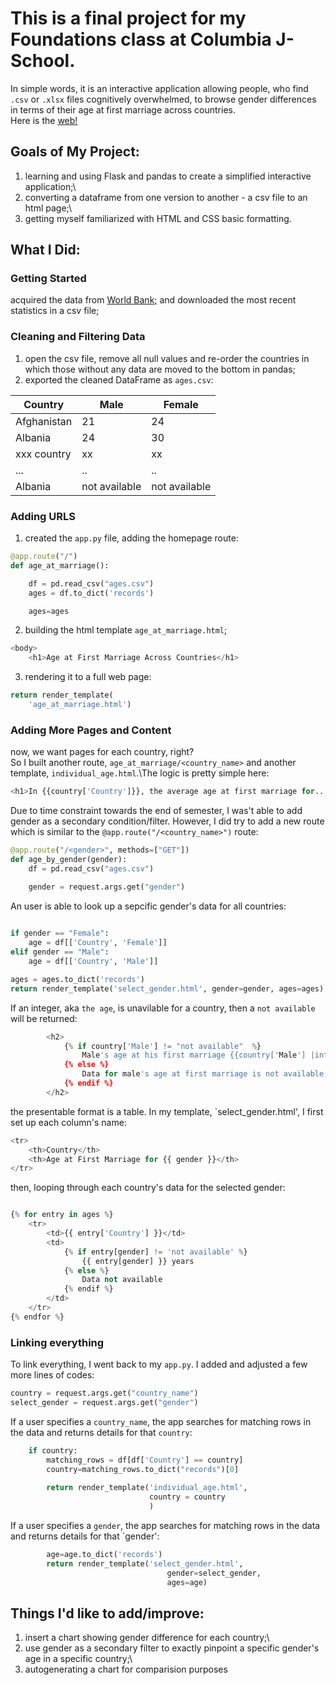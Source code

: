 # This is a final project for my Foundations class at Columbia J-School. 
In simple words, it is an interactive application allowing people, who find `.csv` or `.xlsx` files cognitively overwhelmed, to browse gender differences in terms of their age at first marriage across countries.\
Here is the [web!](https://a-project-about-ages-at-marriagegunicorn.onrender.com/)

## Goals of My Project:
1. learning and using Flask and pandas to create a simplified interactive application;\
2. converting a dataframe from one version to another - a csv file to an html page;\
3. getting myself familiarized with HTML and CSS basic formatting.

## What I Did:
### Getting Started
acquired the data from [World Bank;](https://databank.worldbank.org/source/gender-statistics) and downloaded the most recent statistics in a csv file;
### Cleaning and Filtering Data
1. open the csv file, remove all null values and re-order the countries in which those without any data are moved to the bottom in pandas;
2. exported the cleaned DataFrame as `ages.csv`:

| Country     |     Male    |    Female   |
| --------    |     --      |      --     |
| Afghanistan |    21       |      24     | 
| Albania     |    24       |      30     |
| xxx country |    xx       |      xx     |
|     ...     |    ..       |      ..     |
| Albania     |not available|not available|

### Adding URLS 
1. created the `app.py` file, adding the homepage route:
```python
@app.route("/")
def age_at_marriage():

    df = pd.read_csv("ages.csv")
    ages = df.to_dict('records')

    ages=ages
```
2. building the html template `age_at_marriage.html`;
```python
<body>
    <h1>Age at First Marriage Across Countries</h1>
```
3. rendering it to a full web page: 
```python 
return render_template(
    'age_at_marriage.html')

```

### Adding More Pages and Content
now, we want pages for each country, right?\
So I built another route, `age_at_marriage/<country_name>` and another template, `individual_age.html`.\The logic is pretty simple here:
```python
<h1>In {{country['Country']}}, the average age at first marriage for...</h1>
```

Due to time constraint towards the end of semester, I was't able to add gender as a secondary condition/filter. However, I did try to add a new route which is similar to the `@app.route("/<country_name>")` route:

```python 
@app.route("/<gender>", methods=["GET"])
def age_by_gender(gender):
    df = pd.read_csv("ages.csv")

    gender = request.args.get("gender")
```
An user is able to look up a sepcific gender's data for all countries: 
```python
    
if gender == "Female":
    age = df[['Country', 'Female']]
elif gender == "Male":
    age = df[['Country', 'Male']]

ages = ages.to_dict('records')
return render_template('select_gender.html', gender=gender, ages=ages)
```

If an integer, aka `the age`, is unavilable for a country, then a `not available` will be returned:  
```python
        <h2>
            {% if country['Male'] != "not available"  %}
                Male's age at his first marriage {{country['Male'] |int}} years old.
            {% else %}
                Data for male's age at first marriage is not available, sorry. 
            {% endif %}
        </h2>
```
the presentable format is a table. In my template, `select_gender.html', I first set up each column's name:
```python
<tr>
    <th>Country</th>
    <th>Age at First Marriage for {{ gender }}</th>
</tr>
```

then, looping through each country's data for the selected gender:
```python

{% for entry in ages %}
    <tr>
        <td>{{ entry['Country'] }}</td>
        <td>
            {% if entry[gender] != 'not available' %}
                {{ entry[gender] }} years
            {% else %}
                Data not available
            {% endif %}
        </td>
    </tr>
{% endfor %}
```
### Linking everything
To link everything, I went back to my `app.py`. I added and adjusted a few more lines of codes:

```python
country = request.args.get("country_name")
select_gender = request.args.get("gender")
```

If a user specifies a `country_name`, the app searches for matching rows in the data and returns details for that `country`:
```python
    if country:
        matching_rows = df[df['Country'] == country]
        country=matching_rows.to_dict("records")[0]
        
        return render_template('individual_age.html',
                               country = country
                               )
``` 
If a user specifies a `gender`, the app searches for matching rows in the data and returns details for that `gender':
```python
        age=age.to_dict('records')
        return render_template('select_gender.html',
                                   gender=select_gender,
                                   ages=age)
```

## Things I'd like to add/improve:
1. insert a chart showing gender difference for each country;\
2. use gender as a secondary filter  to exactly pinpoint a specific gender's age in a specific country;\
3. autogenerating a chart for comparision purposes




